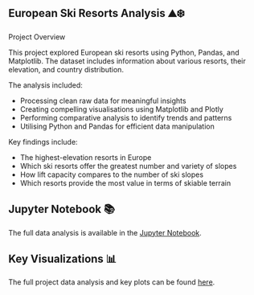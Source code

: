## European Ski Resorts Analysis ⛰️❄️

Project Overview

This project explored European ski resorts using Python, Pandas, and Matplotlib. The dataset includes information about various resorts, their elevation, and country distribution. 

The analysis included:  
- Processing clean raw data for meaningful insights  
- Creating compelling visualisations using Matplotlib and Plotly  
- Performing comparative analysis to identify trends and patterns  
- Utilising Python and Pandas for efficient data manipulation  

Key findings include: 
- The highest-elevation resorts in Europe  
- Which ski resorts offer the greatest number and variety of slopes  
- How lift capacity compares to the number of ski slopes  
- Which resorts provide the most value in terms of skiable terrain  


## Jupyter Notebook 📚

The full data analysis is available in the [Jupyter Notebook](https://github.com/GrizzlyBear47/European_Ski_Resorts/blob/main/SkiDataProjectVII.ipynb).

## Key Visualizations 📊  

The full project data analysis and key plots can be found [here](https://docs.google.com/presentation/d/1vMptD_ITOo0KKB8Lr5m-Ttb7etyQI4YY/edit?usp=sharing&ouid=114475462965377767015&rtpof=true&sd=true).  
